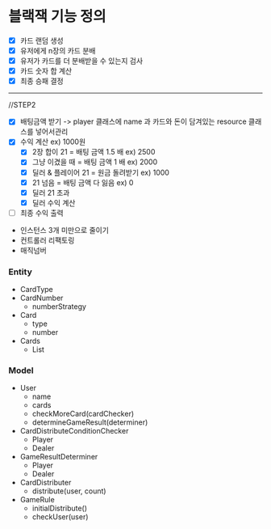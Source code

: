 # 블랙잭 기능 정의
* [x] 카드 랜덤 생성
* [X] 유저에게 n장의 카드 분배
* [X] 유저가 카드를 더 분배받을 수 있는지 검사
* [X] 카드 숫자 합 계산
* [X] 최종 승패 결정
___
//STEP2
* [X] 배팅금액 받기 -> player 클래스에 name 과 카드와 돈이 담겨있는 resource 클래스를 넣어서관리
* [X] 수익 계산 ex) 1000원
  * [X] 2장 합이 21 = 배팅 금액 1.5 배 ex) 2500
  * [X] 그냥 이겼을 때 = 배팅 금액 1 배 ex) 2000
  * [X] 딜러 & 플레이어 21 = 원금 돌려받기 ex) 1000
  * [X] 21 넘음 = 배팅 금액 다 잃음 ex) 0
  * [X] 딜러 21 초과
  * [X] 딜러 수익 계산
* [ ] 최종 수익 출력

* 인스턴스 3개 미만으로 줄이기
* 컨트롤러 리팩토링
* 매직넘버

### Entity
- CardType
- CardNumber
    - numberStrategy
- Card
    - type
    - number
- Cards
    - List<Card>

### Model
- User
    - name
    - cards
    - checkMoreCard(cardChecker)
    - determineGameResult(determiner)
- CardDistributeConditionChecker
    - Player
    - Dealer
- GameResultDeterminer
    - Player
    - Dealer
- CardDistributer
    - distribute(user, count)
- GameRule
    - initialDistribute()
    - checkUser(user)